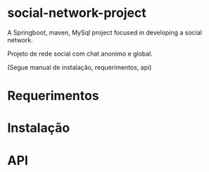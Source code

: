 # social-network-project
A Springboot, maven, MySql project focused in developing a social network.


Projeto de rede social com chat anonimo e global. 


(Segue manual de instalação, requerimentos, api)

# Requerimentos


# Instalação


# API
